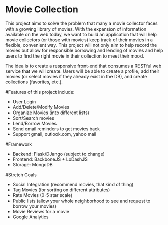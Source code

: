 Movie Collection
================

This project aims to solve the problem that many a movie collector faces with a growing library of movies. With the expansion of information available on the web today, we want to build an application that will help movie collectors (or those with movies) keep track of their movies in a flexible, convenient way. This project will not only aim to help record the movies but allow for responsible borrowing and lending of movies and help users to find the right movie in their collection to meet their mood.

The idea is to create a responsive front-end that consumes a RESTful web service that we will create. Users will be able to create a profile, add their movies (or select movies if they already exist in the DB), and create collections (favorites, etc.).

#Features of this project include:

* User Login
* Add/Delete/Modify Movies
* Organize Movies (into different lists)
* Sort/Search movies
* Lend/Borrow Movies
* Send email reminders to get movies back 
* Support gmail, outlook.com, yahoo mail

#Framework

* Backend: Flask/DJango (subject to change)
* Frontend: BackboneJS + LoDashJS
* Storage: MongoDB

#Stretch Goals

* Social Integration (recommend movies, that kind of thing)
* Tag Movies (for sorting on different attributes)
* Rate Movies (0-5 star scale)
* Public lists (allow your whole neighborhood to see and request to borrow your movies)
* Movie Reviews for a movie
* Google Analytics